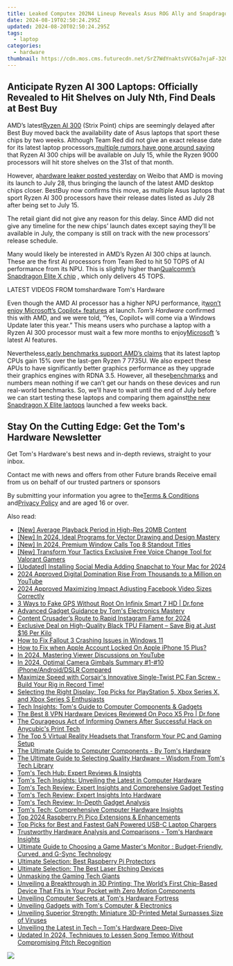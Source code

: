 ```yaml
---
title: Leaked Computex 202N4 Lineup Reveals Asus ROG Ally and Snapdragon X Laptops Without Graphics Card Updates
date: 2024-08-19T02:50:24.295Z
updated: 2024-08-20T02:50:24.295Z
tags:
  - laptop
categories:
  - hardware
thumbnail: https://cdn.mos.cms.futurecdn.net/SrZ7WdYnaktsVVC6a7njaF-320-80.jpg
---
```


## Anticipate Ryzen AI 300 Laptops: Officially Revealed to Hit Shelves on July Nth, Find Deals at Best Buy

AMD’s latest[Ryzen AI 300](https://tools.techidaily.com) (Strix Point) chips are seemingly delayed after Best Buy moved back the availability date of Asus laptops that sport these chips by two weeks. Although Team Red did not give an exact release date for its latest laptop processors,[multiple rumors have gone around saying](https://tools.techidaily.com) that Ryzen AI 300 chips will be available on July 15, while the Ryzen 9000 processors will hit store shelves on the 31st of that month.

 However, a[hardware leaker posted yesterday](https://tools.techidaily.com) on Weibo that AMD is moving its launch to July 28, thus bringing the launch of the latest AMD desktop chips closer. BestBuy now confirms this move, as multiple Asus laptops that sport Ryzen AI 300 processors have their release dates listed as July 28 after being set to July 15.

 The retail giant did not give any reason for this delay. Since AMD did not give any timeline for the new chips’ launch dates except saying they’ll be available in July, the company is still on track with the new processors’ release schedule.

 Many would likely be interested in AMD’s Ryzen AI 300 chips at launch. These are the first AI processors from Team Red to hit 50 TOPS of AI performance from its NPU. This is slightly higher than[Qualcomm’s Snapdragon Elite X chip](https://tools.techidaily.com) , which only delivers 45 TOPS.

 LATEST VIDEOS FROM tomshardware Tom's Hardware

 Even though the AMD AI processor has a higher NPU performance, it[won’t enjoy Microsoft’s Copilot+ features](https://tools.techidaily.com) at launch._Tom’s Hardware_ confirmed this with AMD, and we were told, “Yes, Copilot+ will come via a Windows Update later this year.” This means users who purchase a laptop with a Ryzen AI 300 processor must wait a few more months to enjoy[Microsoft](https://tools.techidaily.com) ’s latest AI features.

 Nevertheless,[early benchmarks support AMD’s claims](https://tools.techidaily.com) that its latest laptop CPUs gain 15% over the last-gen Ryzen 7 7735U. We also expect these APUs to have significantly better graphics performance as they upgrade their graphics engines with RDNA 3.5\. However, all these[benchmarks](https://tools.techidaily.com) and numbers mean nothing if we can’t get our hands on these devices and run real-world benchmarks. So, we’ll have to wait until the end of July before we can start testing these laptops and comparing them against[the new Snapdragon X Elite laptops](https://tools.techidaily.com) launched a few weeks back.

## Stay On the Cutting Edge: Get the Tom's Hardware Newsletter

 Get Tom's Hardware's best news and in-depth reviews, straight to your inbox.

 Contact me with news and offers from other Future brands  Receive email from us on behalf of our trusted partners or sponsors

 By submitting your information you agree to the[Terms & Conditions](https://futureplc.com/terms-conditions/) and[Privacy Policy](https://futureplc.com/privacy-policy/) and are aged 16 or over.

<ins class="adsbygoogle"
     style="display:block"
     data-ad-format="autorelaxed"
     data-ad-client="ca-pub-7571918770474297"
     data-ad-slot="1223367746"></ins>



<ins class="adsbygoogle"
     style="display:block"
     data-ad-client="ca-pub-7571918770474297"
     data-ad-slot="8358498916"
     data-ad-format="auto"
     data-full-width-responsive="true"></ins>

<span class="atpl-alsoreadstyle">Also read:</span>
<div><ul>
<li><a href="https://extra-tips.techidaily.com/new-average-playback-period-in-high-res-20mb-content/"><u>[New] Average Playback Period in High-Res 20MB Content</u></a></li>
<li><a href="https://vp-tips.techidaily.com/new-in-2024-ideal-programs-for-vector-drawing-and-design-mastery/"><u>[New] In 2024, Ideal Programs for Vector Drawing and Design Mastery</u></a></li>
<li><a href="https://video-screen-grab.techidaily.com/new-in-2024-premium-window-calls-top-8-standout-titles/"><u>[New] In 2024, Premium Window Calls  Top 8 Standout Titles</u></a></li>
<li><a href="https://some-guidance.techidaily.com/new-transform-your-tactics-exclusive-free-voice-change-tool-for-valorant-gamers/"><u>[New] Transform Your Tactics  Exclusive Free Voice Change Tool for Valorant Gamers</u></a></li>
<li><a href="https://snapchat-videos.techidaily.com/updated-installing-social-media-adding-snapchat-to-your-mac-for-2024/"><u>[Updated] Installing Social Media  Adding Snapchat to Your Mac for 2024</u></a></li>
<li><a href="https://youtube-clips.techidaily.com/2024-approved-digital-domination-rise-from-thousands-to-a-million-on-youtube/"><u>2024 Approved  Digital Domination  Rise From Thousands to a Million on YouTube</u></a></li>
<li><a href="https://facebook-video-files.techidaily.com/2024-approved-maximizing-impact-adjusting-facebook-video-sizes-correctly/"><u>2024 Approved  Maximizing Impact  Adjusting Facebook Video Sizes Correctly</u></a></li>
<li><a href="https://location-fake.techidaily.com/3-ways-to-fake-gps-without-root-on-infinix-smart-7-hd-drfone-by-drfone-virtual-android/"><u>3 Ways to Fake GPS Without Root On Infinix Smart 7 HD | Dr.fone</u></a></li>
<li><a href="https://hardware-tips.techidaily.com/advanced-gadget-guidance-by-toms-electronics-mastery/"><u>Advanced Gadget Guidance by Tom's Electronics Mastery</u></a></li>
<li><a href="https://instagram-clips.techidaily.com/content-crusaders-route-to-rapid-instagram-fame-for-2024/"><u>Content Crusader’s Route to Rapid Instagram Fame for 2024</u></a></li>
<li><a href="https://hardware-tips.techidaily.com/1723125175149-exclusive-deal-on-high-quality-black-tpu-filament-save-big-at-just-16-per-kilo/"><u>Exclusive Deal on High-Quality Black TPU Filament – Save Big at Just $16 Per Kilo</u></a></li>
<li><a href="https://win-able.techidaily.com/how-to-fix-fallout-3-crashing-issues-in-windows-11/"><u>How to Fix Fallout 3 Crashing Issues in Windows 11</u></a></li>
<li><a href="https://apple-account.techidaily.com/how-to-fix-when-apple-account-locked-on-apple-iphone-15-plus-by-drfone-ios/"><u>How to Fix when Apple Account Locked On Apple iPhone 15 Plus?</u></a></li>
<li><a href="https://extra-approaches.techidaily.com/in-2024-mastering-viewer-discussions-on-youtube/"><u>In 2024, Mastering Viewer Discussions on YouTube</u></a></li>
<li><a href="https://extra-skills.techidaily.com/in-2024-optimal-camera-gimbals-summary-1-10-iphoneandroiddslr-compared/"><u>In 2024, Optimal Camera Gimbals Summary  #1-#10 iPhone/Android/DSLR Compared</u></a></li>
<li><a href="https://hardware-tips.techidaily.com/1723175681761-maximize-speed-with-corsairs-innovative-single-twist-pc-fan-screw-build-your-rig-in-record-time/"><u>Maximize Speed with Corsair's Innovative Single-Twist PC Fan Screw - Build Your Rig in Record Time!</u></a></li>
<li><a href="https://hardware-tips.techidaily.com/selecting-the-right-display-top-picks-for-playstation-5-xbox-series-x-and-xbox-series-s-enthusiasts/"><u>Selecting the Right Display: Top Picks for PlayStation 5, Xbox Series X, and Xbox Series S Enthusiasts</u></a></li>
<li><a href="https://hardware-tips.techidaily.com/tech-insights-toms-guide-to-computer-components-and-gadgets/"><u>Tech Insights: Tom's Guide to Computer Components & Gadgets</u></a></li>
<li><a href="https://fake-location.techidaily.com/the-best-8-vpn-hardware-devices-reviewed-on-poco-x5-pro-drfone-by-drfone-virtual-android/"><u>The Best 8 VPN Hardware Devices Reviewed On Poco X5 Pro | Dr.fone</u></a></li>
<li><a href="https://hardware-tips.techidaily.com/the-courageous-act-of-informing-owners-after-successful-hack-on-anycubics-print-tech/"><u>The Courageous Act of Informing Owners After Successful Hack on Anycubic's Print Tech</u></a></li>
<li><a href="https://hardware-tips.techidaily.com/the-top-5-virtual-reality-headsets-that-transform-your-pc-and-gaming-setup/"><u>The Top 5 Virtual Reality Headsets that Transform Your PC and Gaming Setup</u></a></li>
<li><a href="https://hardware-tips.techidaily.com/the-ultimate-guide-to-computer-components-by-toms-hardware/"><u>The Ultimate Guide to Computer Components - By Tom's Hardware</u></a></li>
<li><a href="https://hardware-tips.techidaily.com/the-ultimate-guide-to-selecting-quality-hardware-wisdom-from-toms-tech-library/"><u>The Ultimate Guide to Selecting Quality Hardware – Wisdom From Tom's Tech Library</u></a></li>
<li><a href="https://hardware-tips.techidaily.com/toms-tech-hub-expert-reviews-and-insights/"><u>Tom's Tech Hub: Expert Reviews & Insights</u></a></li>
<li><a href="https://hardware-tips.techidaily.com/toms-tech-insights-unveiling-the-latest-in-computer-hardware/"><u>Tom's Tech Insights: Unveiling the Latest in Computer Hardware</u></a></li>
<li><a href="https://hardware-tips.techidaily.com/toms-tech-review-expert-insights-and-comprehensive-gadget-testing/"><u>Tom's Tech Review: Expert Insights and Comprehensive Gadget Testing</u></a></li>
<li><a href="https://hardware-tips.techidaily.com/toms-tech-review-expert-insights-into-hardware/"><u>Tom's Tech Review: Expert Insights Into Hardware</u></a></li>
<li><a href="https://hardware-tips.techidaily.com/toms-tech-review-in-depth-gadget-analysis/"><u>Tom's Tech Review: In-Depth Gadget Analysis</u></a></li>
<li><a href="https://hardware-tips.techidaily.com/toms-tech-comprehensive-computer-hardware-insights/"><u>Tom's Tech: Comprehensive Computer Hardware Insights</u></a></li>
<li><a href="https://hardware-tips.techidaily.com/top-2024-raspberry-pi-pico-extensions-and-enhancements/"><u>Top 2024 Raspberry Pi Pico Extensions & Enhancements</u></a></li>
<li><a href="https://hardware-tips.techidaily.com/top-picks-for-best-and-fastest-gan-powered-usb-c-laptop-chargers/"><u>Top Picks for Best and Fastest GaN Powered USB-C Laptop Chargers</u></a></li>
<li><a href="https://hardware-tips.techidaily.com/trustworthy-hardware-analysis-and-comparisons-toms-hardware-insights/"><u>Trustworthy Hardware Analysis and Comparisons - Tom's Hardware Insights</u></a></li>
<li><a href="https://hardware-tips.techidaily.com/ultimate-guide-to-choosing-a-game-masters-monitor-budget-friendly-curved-and-g-sync-technology/"><u>Ultimate Guide to Choosing a Game Master's Monitor : Budget-Friendly, Curved, and G-Sync Technology</u></a></li>
<li><a href="https://hardware-tips.techidaily.com/ultimate-selection-best-raspberry-pi-protectors/"><u>Ultimate Selection: Best Raspberry Pi Protectors</u></a></li>
<li><a href="https://hardware-tips.techidaily.com/ultimate-selection-the-best-laser-etching-devices/"><u>Ultimate Selection: The Best Laser Etching Devices</u></a></li>
<li><a href="https://tech-haven.techidaily.com/unmasking-the-gaming-tech-giants/"><u>Unmasking the Gaming Tech Giants</u></a></li>
<li><a href="https://hardware-tips.techidaily.com/unveiling-a-breakthrough-in-3d-printing-the-worlds-first-chip-based-device-that-fits-in-your-pocket-with-zero-motion-components/"><u>Unveiling a Breakthrough in 3D Printing: The World’s First Chip-Based Device That Fits in Your Pocket with Zero Motion Components</u></a></li>
<li><a href="https://hardware-tips.techidaily.com/unveiling-computer-secrets-at-toms-hardware-fortress/"><u>Unveiling Computer Secrets at Tom's Hardware Fortress</u></a></li>
<li><a href="https://hardware-tips.techidaily.com/unveiling-gadgets-with-toms-computer-and-electronics/"><u>Unveiling Gadgets with Tom's Computer & Electronics</u></a></li>
<li><a href="https://hardware-tips.techidaily.com/unveiling-superior-strength-miniature-3d-printed-metal-surpasses-size-of-viruses/"><u>Unveiling Superior Strength: Miniature 3D-Printed Metal Surpasses Size of Viruses</u></a></li>
<li><a href="https://hardware-tips.techidaily.com/unveiling-the-latest-in-tech-toms-hardware-deep-dive/"><u>Unveiling the Latest in Tech – Tom's Hardware Deep-Dive</u></a></li>
<li><a href="https://audio-shaping.techidaily.com/updated-in-2024-techniques-to-lessen-song-tempo-without-compromising-pitch-recognition/"><u>Updated In 2024, Techniques to Lessen Song Tempo Without Compromising Pitch Recognition</u></a></li>
</ul></div>

<!-- affiliate ads begin -->
<a href="https://secure.2checkout.com/order/checkout.php?PRODS=3851691&QTY=1&AFFILIATE=108875&CART=1"><img src="http://www.aiseesoft.com/avangate/30p/banner.jpg" border="0"></a>
<!-- affiliate ads end -->